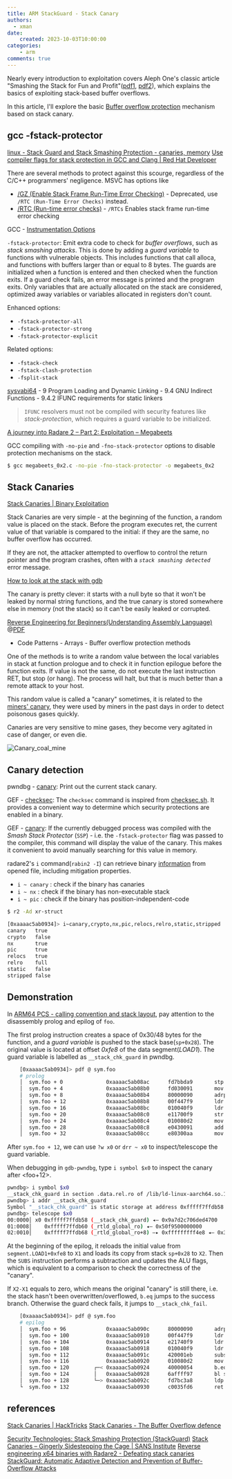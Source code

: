 ```yaml
---
title: ARM StackGuard - Stack Canary
authors:
  - xman
date:
    created: 2023-10-03T10:00:00
categories:
    - arm
comments: true
---
```


Nearly every introduction to exploitation covers Aleph One's classic article "Smashing the Stack for Fun and Profit"([pdf1](https://www.s3.eurecom.fr/docs/ifip18_bierbaumer.pdf), [pdf2](https://www.eecs.umich.edu/courses/eecs588/static/stack_smashing.pdf)), which explains the basics of exploiting stack-based buffer overflows.

In this article, I'll explore the basic [Buffer overflow protection](https://en.wikipedia.org/wiki/Buffer_overflow_protection) mechanism based on stack canary.

<!-- more -->

## gcc -fstack-protector

[linux - Stack Guard and Stack Smashing Protection - canaries, memory](https://stackoverflow.com/questions/28020213/stack-guard-and-stack-smashing-protection-canaries-memory)
[Use compiler flags for stack protection in GCC and Clang | Red Hat Developer](https://developers.redhat.com/articles/2022/06/02/use-compiler-flags-stack-protection-gcc-and-clang#stack_usage_and_statistics)

There are several methods to protect against this scourge, regardless of the C/C++ programmers' negligence. MSVC has options like

- [/GZ (Enable Stack Frame Run-Time Error Checking)](https://learn.microsoft.com/en-us/cpp/build/reference/gz-enable-stack-frame-run-time-error-checking) - Deprecated, use `/RTC (Run-Time Error Checks)` instead.
- [/RTC (Run-time error checks)](https://learn.microsoft.com/en-us/cpp/build/reference/rtc-run-time-error-checks) - `/RTCs` Enables stack frame run-time error checking

GCC - [Instrumentation Options](https://gcc.gnu.org/onlinedocs/gcc/Instrumentation-Options.html)

`-fstack-protector`: Emit extra code to check for *buffer overflows*, such as *stack smashing attacks*. This is done by adding a *guard variable* to functions with vulnerable objects. This includes functions that call alloca, and functions with buffers larger than or equal to 8 bytes. The guards are initialized when a function is entered and then checked when the function exits. If a guard check fails, an error message is printed and the program exits. Only variables that are actually allocated on the stack are considered, optimized away variables or variables allocated in registers don't count.

Enhanced options:

- `-fstack-protector-all`
- `-fstack-protector-strong`
- `-fstack-protector-explicit`

Related options:

- `-fstack-check`
- `-fstack-clash-protection`
- `-fsplit-stack`

[sysvabi64](https://github.com/ARM-software/abi-aa/blob/844a79fd4c77252a11342709e3b27b2c9f590cf1/sysvabi64/sysvabi64.rst) - 9 Program Loading and Dynamic Linking - 9.4 GNU Indirect Functions - 9.4.2 IFUNC requirements for static linkers

> `IFUNC` resolvers must not be compiled with security features like *stack-protection*, which requires a guard variable to be initialized.

[A journey into Radare 2 – Part 2: Exploitation – Megabeets](https://www.megabeets.net/a-journey-into-radare-2-part-2/)

GCC compiling with `-no-pie` and `-fno-stack-protector` options to disable protection mechanisms on the stack.

```bash
$ gcc megabeets_0x2.c -no-pie -fno-stack-protector -o megabeets_0x2
```

## Stack Canaries

[Stack Canaries | Binary Exploitation](https://ir0nstone.gitbook.io/notes/types/stack/canaries)

Stack Canaries are very simple - at the beginning of the function, a random value is placed on the stack. Before the program executes ret, the current value of that variable is compared to the initial: if they are the same, no buffer overflow has occurred.

If they are not, the attacker attempted to overflow to control the return pointer and the program crashes, often with a *`stack smashing detected`* error message.

[How to look at the stack with gdb](https://news.ycombinator.com/item?id=27204883)

The canary is pretty clever: it starts with a null byte so that it won't be leaked by normal string functions, and the true canary is stored somewhere else in memory (not the stack) so it can't be easily leaked or corrupted.

[Reverse Engineering for Beginners(Understanding Assembly Language)](https://beginners.re/) @[PDF](https://repository.root-me.org/Reverse%20Engineering/EN%20-%20Reverse%20Engineering%20for%20Beginners%20-%20Dennis%20Yurichev.pdf)

- Code Patterns - Arrays - Buffer overflow protection methods

One of the methods is to write a random value between the local variables in stack at function prologue and to check it in function epilogue before the function exits. If value is not the same, do not execute the last instruction RET, but stop (or hang). The process will halt, but that is much better than a remote attack to your host.

This random value is called a "canary" sometimes, it is related to the [miners' canary](https://en.wikipedia.org/wiki/Domestic_canary#Miner's_canary), they were used by miners in the past days in order to detect poisonous gases quickly.

Canaries are very sensitive to mine gases, they become very agitated in case of danger, or even die.

<!-- ![Canary_coal_mine](https://upload.wikimedia.org/wikipedia/commons/0/06/Canary_coal_mine.jpg) -->

![Canary_coal_mine](./images/Canary_coal_mine.jpg)

## Canary detection

pwndbg - [canary](https://pwndbg.re/pwndbg/commands/canary/canary/): Print out the current stack canary.

GEF - [checksec](https://hugsy.github.io/gef/commands/checksec/): The `checksec` command is inspired from [checksec.sh](https://www.trapkit.de/tools/checksec.html). It provides a convenient way to determine which security protections are enabled in a binary.

GEF - [canary](https://hugsy.github.io/gef/commands/canary/): If the currently debugged process was compiled with the *Smash Stack Protector* (`SSP`) - i.e. the `-fstack-protector` flag was passed to the compiler, this command will display the value of the canary. This makes it convenient to avoid manually searching for this value in memory.

radare2's `i` command(`rabin2 -I`) can retrieve binary [information](https://r2wiki.readthedocs.io/en/latest/home/misc/cheatsheet/#information) from opened file, including mitigation properties.

- `i ~ canary` : check if the binary has canaries
- `i ~ nx` : check if the binary has non-executable stack
- `i ~ pic` : check if the binary has position-independent-code

```bash
$ r2 -Ad xr-struct

[0xaaaac5ab0934]> i~canary,crypto,nx,pic,relocs,relro,static,stripped
canary   true
crypto   false
nx       true
pic      true
relocs   true
relro    full
static   false
stripped false
```

## Demonstration

In [ARM64 PCS - calling convention and stack layout](./a64-pcs-demo.md), pay attention to the disassembly prolog and epilog of `foo`.

The first prolog instruction creates a space of 0x30/48 bytes for the function, and a *guard variable* is pushed to the stack base(`sp+0x28`). The original value is located at offset *0xfe8* of the data segment(*LOAD1*). The guard variable is labelled as `__stack_chk_guard` in pwndbg.

```bash
    [0xaaaac5ab0934]> pdf @ sym.foo
    # prolog
    │  sym.foo + 0              0xaaaac5ab08ac      fd7bbda9       stp x29, x30, [sp, -0x30]!
    │  sym.foo + 4              0xaaaac5ab08b0      fd030091       mov x29, sp
    │  sym.foo + 8              0xaaaac5ab08b4      80000090       adrp x0, map._home_pifan_Projects_cpp_xr_struct.rw_
    │  sym.foo + 12             0xaaaac5ab08b8      00f447f9       ldr x0, [x0, 0xfe8]
    │  sym.foo + 16             0xaaaac5ab08bc      010040f9       ldr x1, [x0]
    │  sym.foo + 20             0xaaaac5ab08c0      e11700f9       str x1, [sp, 0x28]
    │  sym.foo + 24             0xaaaac5ab08c4      010080d2       mov x1, 0
    │  sym.foo + 28             0xaaaac5ab08c8      e0430091       add x0, var_10h
    │  sym.foo + 32             0xaaaac5ab08cc      e80300aa       mov x8, x0
```

After `sym.foo + 12`, we can use `?w x0` or `drr ~ x0` to inspect/telescope the guard variable.

When debugging in `gdb-pwndbg`, type `i symbol $x0` to inspect the canary after <foo+12\>.

```bash
pwndbg> i symbol $x0
__stack_chk_guard in section .data.rel.ro of /lib/ld-linux-aarch64.so.1
pwndbg> i addr __stack_chk_guard
Symbol "__stack_chk_guard" is static storage at address 0xfffff7ffdb58.
pwndbg> telescope $x0
00:0000│ x0 0xfffff7ffdb58 (__stack_chk_guard) ◂— 0x9a7d2c706ded4700
01:0008│    0xfffff7ffdb60 (_rtld_global_ro) ◂— 0x50f9500000000
02:0010│    0xfffff7ffdb68 (_rtld_global_ro+8) —▸ 0xfffffffff4e8 ◂— 0x34366863726161 /* 'aarch64' */

```

At the beginning of the epilog, it reloads the initial value from `segment.LOAD1+0xfe8` to `X1` and loads its copy from stack `sp+0x28` to `X2`. Then the `SUBS` instruction performs a subtraction and updates the ALU flags, which is equivalent to a comparison to check the correctness of the "canary".

If `X2-X1` equals to zero, which means the original "canary" is still there, i.e. the stack hasn't been overwritten/overflowed, `b.eq` jumps to the success branch. Otherwise the guard check fails, it jumps to `__stack_chk_fail`.

```bash
    [0xaaaac5ab0934]> pdf @ sym.foo
    # epilog
    │  sym.foo + 96             0xaaaac5ab090c      80000090       adrp x0, map._home_pifan_Projects_cpp_xr_struct.rw_
    │  sym.foo + 100            0xaaaac5ab0910      00f447f9       ldr x0, [x0, 0xfe8]
    │  sym.foo + 104            0xaaaac5ab0914      e21740f9       ldr x2, [var_28h]
    │  sym.foo + 108            0xaaaac5ab0918      010040f9       ldr x1, [x0]
    │  sym.foo + 112            0xaaaac5ab091c      420001eb       subs x2, x2, x1
    │  sym.foo + 116            0xaaaac5ab0920      010080d2       mov x1, 0
    │  sym.foo + 120        ┌─< 0xaaaac5ab0924      40000054       b.eq 0xaaaac5ab092c
    │  sym.foo + 124        │   0xaaaac5ab0928      6affff97       bl sym.imp.__stack_chk_fail
    │  sym.foo + 128        └─> 0xaaaac5ab092c      fd7bc3a8       ldp x29, x30, [sp], 0x30
    └  sym.foo + 132            0xaaaac5ab0930      c0035fd6       ret
```

## references

[Stack Canaries | HackTricks](https://book.hacktricks.xyz/binary-exploitation/common-binary-protections-and-bypasses/stack-canaries)
[Stack Canaries - The Buffer Overflow defence](https://ir0nstone.gitbook.io/notes/types/stack/canaries)

[Security Technologies: Stack Smashing Protection (StackGuard)](https://www.redhat.com/en/blog/security-technologies-stack-smashing-protection-stackguard)
[Stack Canaries – Gingerly Sidestepping the Cage | SANS Institute](https://www.sans.org/blog/stack-canaries-gingerly-sidestepping-the-cage/)
[Reverse engineering x64 binaries with Radare2 - Defeating stack canaries](https://artik.blue/reversing-radare-23)
[StackGuard: Automatic Adaptive Detection and Prevention of Buffer-Overflow Attacks](https://www.usenix.org/legacy/publications/library/proceedings/sec98/full_papers/cowan/cowan.pdf)
